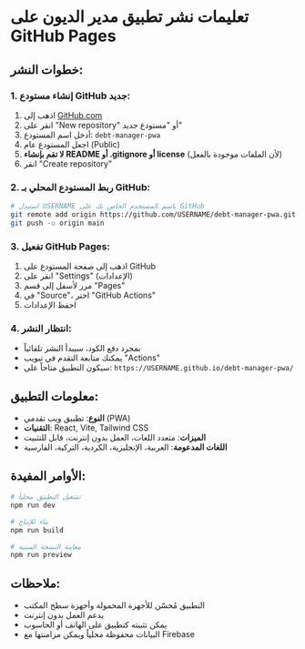 # تعليمات نشر تطبيق مدير الديون على GitHub Pages

## خطوات النشر:

### 1. إنشاء مستودع GitHub جديد:

1. اذهب إلى [GitHub.com](https://github.com)
2. انقر على "New repository" أو "مستودع جديد"
3. أدخل اسم المستودع: `debt-manager-pwa`
4. اجعل المستودع عام (Public)
5. **لا تقم بإنشاء README أو .gitignore أو license** (لأن الملفات موجودة بالفعل)
6. انقر "Create repository"

### 2. ربط المستودع المحلي بـ GitHub:

```bash
# استبدل USERNAME باسم المستخدم الخاص بك على GitHub
git remote add origin https://github.com/USERNAME/debt-manager-pwa.git
git push -u origin main
```

### 3. تفعيل GitHub Pages:

1. اذهب إلى صفحة المستودع على GitHub
2. انقر على "Settings" (الإعدادات)
3. مرر لأسفل إلى قسم "Pages"
4. في "Source"، اختر "GitHub Actions"
5. احفظ الإعدادات

### 4. انتظار النشر:

- بمجرد دفع الكود، سيبدأ النشر تلقائياً
- يمكنك متابعة التقدم في تبويب "Actions"
- سيكون التطبيق متاحاً على: `https://USERNAME.github.io/debt-manager-pwa/`

## معلومات التطبيق:

- **النوع**: تطبيق ويب تقدمي (PWA)
- **التقنيات**: React, Vite, Tailwind CSS
- **الميزات**: متعدد اللغات، العمل بدون إنترنت، قابل للتثبيت
- **اللغات المدعومة**: العربية، الإنجليزية، الكردية، التركية، الفارسية

## الأوامر المفيدة:

```bash
# تشغيل التطبيق محلياً
npm run dev

# بناء للإنتاج
npm run build

# معاينة النسخة المبنية
npm run preview
```

## ملاحظات:

- التطبيق مُحسّن للأجهزة المحمولة وأجهزة سطح المكتب
- يدعم العمل بدون إنترنت
- يمكن تثبيته كتطبيق على الهاتف أو الحاسوب
- البيانات محفوظة محلياً ويمكن مزامنتها مع Firebase